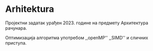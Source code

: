 # Arhitektura
Пројектни задатак урађен 2023. године на предмету Архитектура рачунара.

Оптимизација алгоритма употребом  ,,openMP''  ,,SIMD''  и сличних приступа.
